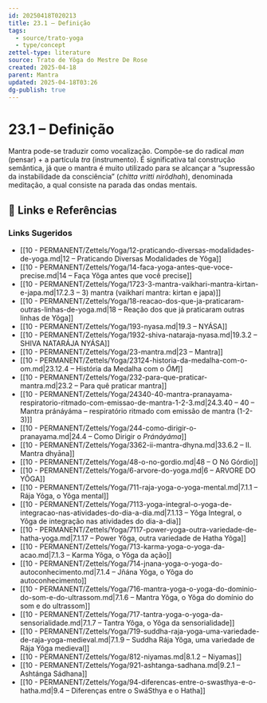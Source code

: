 ```yaml
---
id: 20250418T020213
title: 23.1 – Definição
tags:
  - source/trato-yoga
  - type/concept
zettel-type: literature
source: Trato de Yôga do Mestre De Rose
created: 2025-04-18
parent: Mantra
updated: 2025-04-18T03:26
dg-publish: true
---
```


# 23.1 – Definição

Mantra pode-se traduzir como vocalização. Compõe-se do radical *man* (pensar) + a partícula *tra* (instrumento). É significativa tal construção semântica, já que o mantra é muito utilizado para se alcançar a “supressão da instabilidade da consciência” (*chitta vritti nirôdhah*), denominada meditação, a qual consiste na parada das ondas mentais.

## 🔗 Links e Referências











### Links Sugeridos

- [[10 - PERMANENT/Zettels/Yoga/12-praticando-diversas-modalidades-de-yoga.md\|12 – Praticando Diversas Modalidades de Yôga]]
- [[10 - PERMANENT/Zettels/Yoga/14-faca-yoga-antes-que-voce-precise.md\|14 – Faça Yôga antes que você precise]]
- [[10 - PERMANENT/Zettels/Yoga/1723-3-mantra-vaikhari-mantra-kirtan-e-japa.md\|17.2.3 – 3) mantra (vaikharí mantra: kirtan e japa)]]
- [[10 - PERMANENT/Zettels/Yoga/18-reacao-dos-que-ja-praticaram-outras-linhas-de-yoga.md\|18 – Reação dos que já praticaram outras linhas de Yôga]]
- [[10 - PERMANENT/Zettels/Yoga/193-nyasa.md\|19.3 – NYÁSA]]
- [[10 - PERMANENT/Zettels/Yoga/1932-shiva-nataraja-nyasa.md\|19.3.2 – SHIVA NATARÁJA NYÁSA]]
- [[10 - PERMANENT/Zettels/Yoga/23-mantra.md\|23 – Mantra]]
- [[10 - PERMANENT/Zettels/Yoga/23124-historia-da-medalha-com-o-om.md\|23.12.4 – História da Medalha com o *ÔM*]]
- [[10 - PERMANENT/Zettels/Yoga/232-para-que-praticar-mantra.md\|23.2 – Para quê praticar mantra]]
- [[10 - PERMANENT/Zettels/Yoga/24340-40-mantra-pranayama-respiratorio-ritmado-com-emissao-de-mantra-1-2-3.md\|24.3.40 – 40 – Mantra pránáyáma – respiratório ritmado com emissão de mantra (1-2-3)]]
- [[10 - PERMANENT/Zettels/Yoga/244-como-dirigir-o-pranayama.md\|24.4 – Como Dirigir o *Pránáyáma*]]
- [[10 - PERMANENT/Zettels/Yoga/3362-ii-mantra-dhyna.md\|33.6.2 – II. Mantra dhyāna]]
- [[10 - PERMANENT/Zettels/Yoga/48-o-no-gordio.md\|48 – O Nó Górdio]]
- [[10 - PERMANENT/Zettels/Yoga/6-arvore-do-yoga.md\|6 – ARVORE DO YÔGA]]
- [[10 - PERMANENT/Zettels/Yoga/711-raja-yoga-o-yoga-mental.md\|7.1.1 – Rája Yôga, o Yôga mental]]
- [[10 - PERMANENT/Zettels/Yoga/7113-yoga-integral-o-yoga-de-integracao-nas-atividades-do-dia-a-dia.md\|7.1.13 – Yôga Integral, o Yôga de integração nas atividades do dia-a-dia]]
- [[10 - PERMANENT/Zettels/Yoga/7117-power-yoga-outra-variedade-de-hatha-yoga.md\|7.1.17 – Power Yôga, outra variedade de Hatha Yôga]]
- [[10 - PERMANENT/Zettels/Yoga/713-karma-yoga-o-yoga-da-acao.md\|7.1.3 – Karma Yôga, o Yôga da ação]]
- [[10 - PERMANENT/Zettels/Yoga/714-jnana-yoga-o-yoga-do-autoconhecimento.md\|7.1.4 – Jñána Yôga, o Yôga do autoconhecimento]]
- [[10 - PERMANENT/Zettels/Yoga/716-mantra-yoga-o-yoga-do-dominio-do-som-e-do-ultrassom.md\|7.1.6 – Mantra Yôga, o Yôga do domínio do som e do ultrassom]]
- [[10 - PERMANENT/Zettels/Yoga/717-tantra-yoga-o-yoga-da-sensorialidade.md\|7.1.7 – Tantra Yôga, o Yôga da sensorialidade]]
- [[10 - PERMANENT/Zettels/Yoga/719-suddha-raja-yoga-uma-variedade-de-raja-yoga-medieval.md\|7.1.9 – Suddha Rája Yôga, uma variedade de Rája Yôga medieval]]
- [[10 - PERMANENT/Zettels/Yoga/812-niyamas.md\|8.1.2 – Niyamas]]
- [[10 - PERMANENT/Zettels/Yoga/921-ashtanga-sadhana.md\|9.2.1 – Ashtánga Sádhana]]
- [[10 - PERMANENT/Zettels/Yoga/94-diferencas-entre-o-swasthya-e-o-hatha.md\|9.4 – Diferenças entre o SwáSthya e o Hatha]]